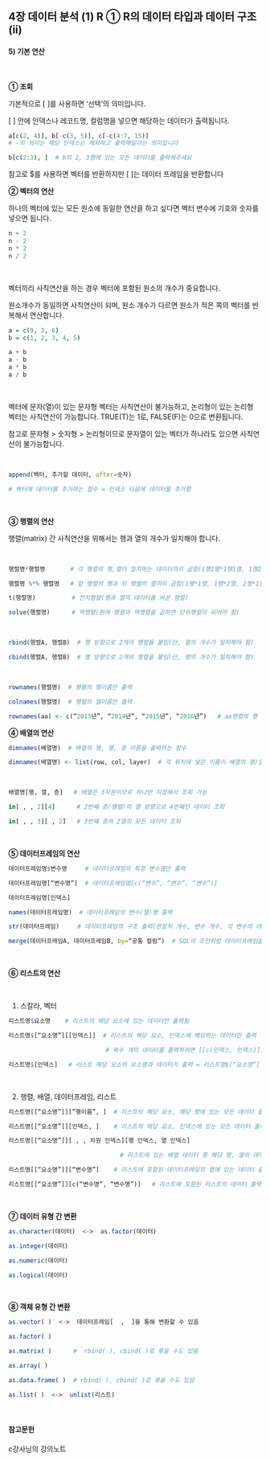 ## 4장 데이터 분석  (1) R  ① R의 데이터 타입과 데이터 구조(ii)



#### 5) 기본 연산

​     

**① 조회**

기본적으로 [  ]를 사용하면 ‘선택’의 의미입니다.

[  ] 안에 인덱스나 레코드명, 컬럼명을 넣으면 해당하는 데이터가 출력됩니다.

```R
a[c(2, 4)], b[-c(3, 5)], c[-c(4:7, 15)]
# -의 의미는 해당 인덱스는 제외하고 출력해달라는 의미입니다

b[c(2:3), ]  # b의 2, 3행에 있는 모든 데이터를 출력해주세요
```



참고로 $를 사용하면 벡터를 반환하지만 [ ]는 데이터 프레임을 반환합니다



**② 벡터의 연산**

하나의 벡터에 있는 모든 원소에 동일한 연산을 하고 싶다면 벡터 변수에 기호와 숫자를 넣으면 됩니다.

```R
n + 2
n - 2
n * 2
n / 2 
```

​     

벡터끼리 사칙연산을 하는 경우 벡터에 포함된 원소의 개수가 중요합니다.

원소개수가 동일하면 사칙연산이 되며, 원소 개수가 다르면 원소가 적은 쪽의 벡터를 반복해서 연산합니다.

```R
a = c(9, 3, 6)
b = c(1, 2, 3, 4, 5)

a + b
a - b
a * b
a / b
```

​     

벡터에 문자(열)이 있는 문자형 벡터는 사칙연산이 불가능하고, 논리형이 있는 논리형 벡터는 사칙연산이 가능합니다. TRUE(T)는 1로, FALSE(F)는 0으로 변환됩니다.

참고로 문자형 > 숫자형 > 논리형이므로 문자열이 있는 벡터가 하나라도 있으면 사칙연산이 불가능합니다.

​     

```R
append(벡터, 추가할 데이터, after=숫자)

# 벡터에 데이터를 추가하는 함수 = 인덱스 다음에 데이터를 추가함
```

​     

**③ 행렬의 연산**

행렬(matrix) 간 사칙연산을 위해서는 행과 열의 개수가 일치해야 합니다.

​     

```R
행렬명*행렬명       # 각 행렬의 행,열이 일치하는 데이터끼리 곱함(1행1열*1행1열, 1행2열*1행2열 etc)

행렬명 %*% 행렬명   # 앞 행렬의 행과 뒤 행렬의 열끼리 곱함(1행*1열, 1행*2열, 2행*1열 etc)

t(행렬명)          # 전치행렬(행과 열의 데이터를 바꾼 행렬)

solve(행렬명)      # 역행렬(원래 행렬과 역행렬을 곱하면 단위행렬이 되어야 함)
```

​     

```R
rbind(행렬A, 행렬B)  # 행 방향으로 2개의 행렬을 붙임(단, 열의 개수가 일치해야 함)

cbind(행렬A, 행렬B)  # 열 방향으로 2개의 행렬을 붙임(단, 행의 개수가 일치해야 함)
```

​     

```R
rownames(행렬명)  # 행렬의 행이름만 출력

colnames(행렬명)  # 행렬의 열이름만 출력

rownames(aa) <- c(“2013년”, “2014년”, “2015년”, “2016년”)   # aa행렬의 행 이름을 변경하겠다
```

 

**④ 배열의 연산**

```R
dimnames(배열명)  # 배열의 행, 열, 층 이름을 출력하는 함수

dimnames(배열명) <- list(row, col, layer)  # 각 위치에 넣은 이름이 배열의 행/열/층 이름이 됨
```

​     

```R
배열명[행, 열, 층]   # 배열은 3차원이므로 하나만 지정해서 조회 가능

in[ , , 2][4]      # 2번째 층(행렬)의 열 방향으로 4번째인 데이터 조회 

in[ , , 3][ , 2]   # 3번째 층의 2열의 모든 데이터 조회
```

​     

**⑤ 데이터프레임의 연산**

```R
데이터프레임명$변수명     # 데이터프레임의 특정 변수열만 출력

데이터프레임명[“변수명”]  # 데이터프레임명[c(“변수”, “변수”, “변수”)] 

데이터프레임명[인덱스]
```



```R
names(데이터프레임명)  # 데이터프레임의 변수(열)명 출력

str(데이터프레임)     # 데이터프레임의 구조 출력(관찰치 개수, 변수 개수, 각 변수의 데이터 유형)

merge(데이터프레임A, 데이터프레임B, by=“공통 컬럼”)  # SQL의 조인처럼 데이터프레임을 병합하는 함수
```

​         

**⑥ 리스트의 연산**

​     

1) 스칼라, 벡터

```R
리스트명$요소명    # 리스트의 해당 요소에 있는 데이터만 출력됨

리스트명$[“요소명”][[인덱스]]  # 리스트의 해당 요소, 인덱스에 해당하는 데이터만 출력

                           # 복수 개의 데이터를 출력하려면 [[c(인덱스, 인덱스)]]로 입력함

리스트명$[인덱스]   # 리스트 해당 요소의 요소명과 데이터가 출력 = 리스트명$[“요소명”]
```

​     

2) 행렬, 배열, 데이터프레임, 리스트

```R
리스트명[[“요소명”]][“행이름”, ]  # 리스트의 해당 요소, 해당 행에 있는 모든 데이터 출력

리스트명[[“요소명”]][인덱스, ]    # 리스트의 해당 요소, 인덱스에 있는 모든 데이터 출력

리스트명[[“요소명”]][ , , 차원 인덱스][행 인덱스, 열 인덱스]

                               # 리스트에 있는 배열 데이터 중 해당 행, 열의 데이터 출력

리스트명[[“요소명”]][“변수명”]    # 리스트에 포함된 데이터프레임의 열에 있는 데이터 출력

리스트명[[“요소명”]][c(“변수명”, “변수명”)]   # 리스트에 포함된 리스트의 데이터 출력
```

​     

**⑦ 데이터 유형 간 변환**

```R
as.character(데이터)  <->  as.factor(데이터)

as.integer(데이터)

as.numeric(데이터)

as.logical(데이터)
```

​     

**⑧ 객체 유형 간 변환**

```R
as.vector( )  <->  데이터프레임[  ,  ]을 통해 변환할 수 있음

as.factor( )

as.matrix( )      #  rbind( ), cbind( )로 묶을 수도 있음

as.array( )

as.data.frame( )  # rbind( ), cbind( )로 묶을 수도 있음

as.list( )  <->  unlist(리스트)
```

​     



#### 참고문헌

c강사님의 강의노트